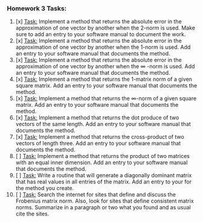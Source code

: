 ### Homework 3 Tasks:

1. [x] [Task:](1-2normabserr.md)
 Implement a method that returns the absolute error in the approximation of one vector by another when the 2-norm is used. Make sure to add an entry to your software manual to document the work.
2. [x] [Task:](2-1normabserr.md)
 Implement a method that returns the absolute error in the approximation of one vector by another when the 1-norm is used. Add an entry to your software manual that documents the method.
3. [x] [Task:](3-infnormabserr.md)
 Implement a method that returns the absolute error in the approximation of one vector by another when the ∞
-norm is used. Add an entry to your software manual that documents the method. 
4. [x] [Task:](4-1matrixnorm.md)
 Implement a method that returns the 1-matrix norm of a given square matrix. Add an entry to your software manual that documents the method. 
5. [x] [Task:](5-infmatrixnorm.md)
 Implement a method that returns the ∞-norm of a given square matrix. Add an entry to your software manual that documents the method.
6. [x] [Task:](6-dotproduct.md)
 Implement a method that returns the dot produce of two vectors of the same length. Add an entry to your software manual that documents the method.
7. [x] [Task:](7-crossproduct.md)
 Implement a method that returns the cross-product of two vectors of length three. Add an entry to your software manual that documents the method.
8. [ ] [Task:](8-matrixmultiplication.md)
 Implement a method that returns the product of two matrices with an equal inner dimension. Add an entry to your software manual that documents the method.
9. [ ] [Task:](9-diagdom.md)
 Write a routine that will generate a diagonally dominant matrix that has real values in all entries of the matrix. Add an entry to your for the method you create.
10. [ ] [Task:](10-MatrixNormDiscussion.md)
 Search the internet for sites that define and discuss the Frobenius matrix norm. Also, look for sites that define consistent matrix norms. Summarize in a paragraph or two what you found and as usual cite the sites.
